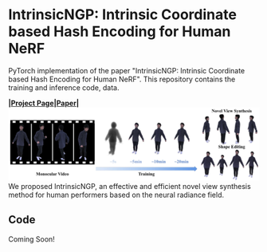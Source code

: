 # IntrinsicNGP: Intrinsic Coordinate based Hash Encoding for Human NeRF

PyTorch implementation of the paper "IntrinsicNGP: Intrinsic Coordinate based Hash Encoding for Human NeRF". This repository contains the training and inference code, data.

**|[Project Page](https://ustc3dv.github.io/IntrinsicNGP/)|[Paper](https://arxiv.org/abs/2302.14683)|**
![teaser](fig/teaser.jpg)
We proposed IntrinsicNGP, an effective and efficient novel view synthesis method for human performers based on the neural radiance field. 

## Code 
Coming Soon!


